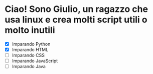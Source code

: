 # Ciao! Sono Giulio, un ragazzo che usa linux e crea molti script utili o molto inutili
- [x] Imparando Python
- [x] Imparando HTML
- [ ] Imparando CSS
- [ ] Imparando JavaScript
- [ ] Imparando Java
